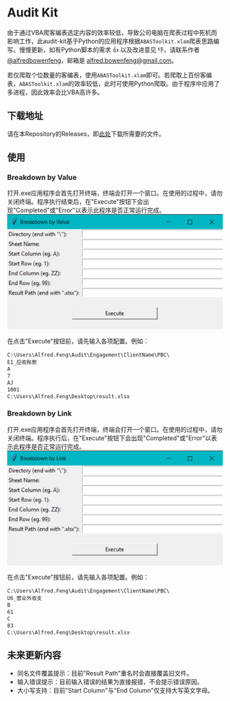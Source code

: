 # Audit Kit

由于通过VBA爬客编表选定内容的效率较低，导致公司电脑在爬表过程中死机而影响工作，此audit-kit基于Python的应用程序根据`ABASToolkit.xlam`爬表思路编写。慢慢更新，如有Python脚本的需求 :+1: 以及改进意见 :-1:，请联系作者[@alfredbowenfeng](https://github.com/alfredbowenfeng)，邮箱是 alfred.bowenfeng@gmail.com。

若仅爬取个位数量的客编表，使用`ABASToolkit.xlam`即可。若爬取上百份客编表，`ABASToolkit.xlam`的效率较低，此时可使用Python爬取。由于程序中应用了多进程，因此效率会比VBA高许多。

## 下载地址
请在本Repository的Releases，即[此处](https://github.com/alfredbowenfeng/audit-kit/releases)下载所需要的文件。

## 使用

### Breakdown by Value
打开.exe应用程序会首先打开终端，终端会打开一个窗口。在使用的过程中，请勿关闭终端。程序执行结束后，在"Execute"按钮下会出现"Completed"或"Error"以表示此程序是否正常运行完成。
![Breakdown By Value](/sources/README/breakdown-by-value.png)

在点击"Execute"按钮前，请先输入各项配置。例如：
```
C:\Users\Alfred.Feng\Audit\Engagement\ClientName\PBC\
E1_应收账款
A
7
AJ
1001
C:\Users\Alfred.Feng\Desktop\result.xlsx
```

### Breakdown by Link
打开.exe应用程序会首先打开终端，终端会打开一个窗口。在使用的过程中，请勿关闭终端。程序执行后，在"Execute"按钮下会出现"Completed"或"Error"以表示此程序是否正常运行完成。
![Breakdown By Link](/sources/README/breakdown-by-link.png)

在点击"Execute"按钮前，请先输入各项配置。例如：
```
C:\Users\Alfred.Feng\Audit\Engagement\ClientName\PBC\
U6_营业外收支
B
61
C
83
C:\Users\Alfred.Feng\Desktop\result.xlsx
```

## 未来更新内容
- 同名文件覆盖提示：目前"Result Path"重名时会直接覆盖旧文件。
- 输入错误提示：目前输入错误的结果为直接报错，不会提示错误原因。
- 大小写支持：目前"Start Column"与"End Column"仅支持大写英文字母。
